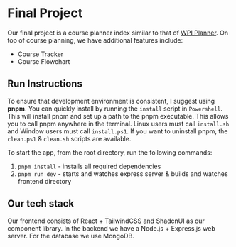 # Final Project

Our final project is a course planner index similar to that of [WPI Planner](https://planner.wpi.edu/).
On top of course planning, we have additional features include:

- Course Tracker
- Course Flowchart

## Run Instructions

To ensure that development environment is consistent, I suggest using **pnpm**.
You can quickly install by running the `install` script in `Powershell`. This
will install pnpm and set up a path to the pnpm executable. This allows you to
call pnpm anywhere in the terminal. Linux users must call `install.sh` and Window
users must call `install.ps1`. If you want to uninstall pnpm, the `clean.ps1` &
`clean.sh` scripts are available.

To start the app, from the root directory, run the following commands:

1. `pnpm install` - installs all required dependencies
2. `pnpm run dev` - starts and watches express server & builds and watches frontend
   directory

## Our tech stack

Our frontend consists of React + TailwindCSS and ShadcnUI as our component library.
In the backend we have a Node.js + Express.js web server. For the database we use MongoDB.

